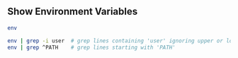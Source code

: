 ## Show Environment Variables

```bash
env

env | grep -i user  # grep lines containing 'user' ignoring upper or lower case
env | grep ^PATH    # grep lines starting with 'PATH'
```
